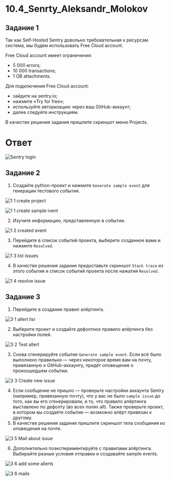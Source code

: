# 10.4_Senrty_Aleksandr_Molokov

## Задание 1

Так как Self-Hosted Sentry довольно требовательная к ресурсам система, мы будем использовать Free Сloud account.

Free Cloud account имеет ограничения:

- 5 000 errors;
- 10 000 transactions;
- 1 GB attachments.

Для подключения Free Cloud account:

- зайдите на sentry.io;
- нажмите «Try for free»;
- используйте авторизацию через ваш GitHub-аккаунт;
- далее следуйте инструкциям.

В качестве решения задания пришлите скриншот меню Projects.

# Ответ

![Sentry login](https://user-images.githubusercontent.com/109212419/232139050-3070190a-46c0-49f8-8341-6246c399933b.jpg)


## Задание 2

1. Создайте python-проект и нажмите `Generate sample event` для генерации тестового события.

![1 1 create project](https://user-images.githubusercontent.com/109212419/232142206-4c63b012-adc1-4f9c-93af-ca0f32db8a39.jpg)

![1 1 create sample ivent](https://user-images.githubusercontent.com/109212419/232142228-03455a13-c8df-4601-8cb0-69265da7ce12.jpg)

2. Изучите информацию, представленную в событии.

![1 2 created event](https://user-images.githubusercontent.com/109212419/232142284-39b070d7-ae9f-4072-adbf-1c8f5b126249.jpg)

3. Перейдите в список событий проекта, выберите созданное вами и нажмите `Resolved`.

![1 3 list issues](https://user-images.githubusercontent.com/109212419/232142336-555f0f01-d001-4dd4-b820-47c91654c059.jpg)

4. В качестве решения задание предоставьте скриншот `Stack trace` из этого события и список событий проекта после нажатия `Resolved`.

![1 4 resolve issue](https://user-images.githubusercontent.com/109212419/232142608-8e9836cd-6b09-4ab1-82c6-7bbb6de75efc.jpg)


## Задание 3

1. Перейдите в создание правил алёртинга.

![3 1 allert lisr](https://user-images.githubusercontent.com/109212419/232337490-9c54bb96-671b-495c-8957-3c742b330a24.jpg)

2. Выберите проект и создайте дефолтное правило алёртинга без настройки полей.

![3 2 Test allert](https://user-images.githubusercontent.com/109212419/232337556-c16492da-1da8-4081-99b6-8c2758eeec50.jpg)

3. Снова сгенерируйте событие `Generate sample event`.
Если всё было выполнено правильно — через некоторое время вам на почту, привязанную к GitHub-аккаунту, придёт оповещение о произошедшем событии.

![3 3 Create new issue](https://user-images.githubusercontent.com/109212419/232337594-510b1915-81ab-4346-804a-4c1a047e3c09.jpg)

4. Если сообщение не пришло — проверьте настройки аккаунта Sentry (например, привязанную почту), что у вас не было 
`sample issue` до того, как вы его сгенерировали, и то, что правило алёртинга выставлено по дефолту (во всех полях all).
Также проверьте проект, в котором вы создаёте событие — возможно алёрт привязан к другому.
5. В качестве решения задания пришлите скриншот тела сообщения из оповещения на почте.

![3 5 Mail about issue](https://user-images.githubusercontent.com/109212419/232337602-06624057-34d3-4ddd-b962-269629c4fe7c.jpg)

6. Дополнительно поэкспериментируйте с правилами алёртинга. Выбирайте разные условия отправки и создавайте sample events. 

![3 6 add some allerts](https://user-images.githubusercontent.com/109212419/232337608-3dbd64cd-4da0-4b5a-9b2c-05a1af2407ad.jpg)

![3 6 mails](https://user-images.githubusercontent.com/109212419/232337616-09779cc4-0251-4309-9cca-61d08ba5e233.jpg)

